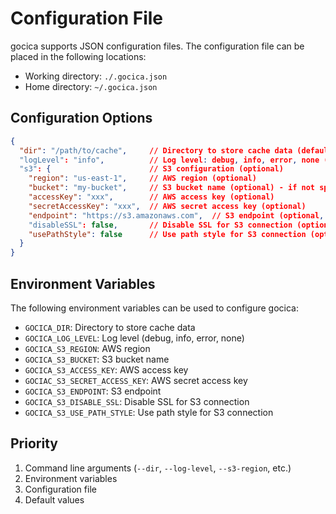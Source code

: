 # Configuration File

gocica supports JSON configuration files. The configuration file can be placed in the following locations:

- Working directory: `./.gocica.json`
- Home directory: `~/.gocica.json`

## Configuration Options

```json
{
  "dir": "/path/to/cache",     // Directory to store cache data (default: OS-specific cache directory)
  "logLevel": "info",          // Log level: debug, info, error, none (default: info)
  "s3": {                      // S3 configuration (optional)
    "region": "us-east-1",     // AWS region (optional)
    "bucket": "my-bucket",     // S3 bucket name (optional) - if not specified, only disk backend will be used
    "accessKey": "xxx",        // AWS access key (optional)
    "secretAccessKey": "xxx",  // AWS secret access key (optional)
    "endpoint": "https://s3.amazonaws.com",  // S3 endpoint (optional, default: https://s3.amazonaws.com)
    "disableSSL": false,       // Disable SSL for S3 connection (optional)
    "usePathStyle": false      // Use path style for S3 connection (optional)
  }
}
```

## Environment Variables

The following environment variables can be used to configure gocica:

- `GOCICA_DIR`: Directory to store cache data
- `GOCICA_LOG_LEVEL`: Log level (debug, info, error, none)
- `GOCICA_S3_REGION`: AWS region
- `GOCICA_S3_BUCKET`: S3 bucket name
- `GOCICA_S3_ACCESS_KEY`: AWS access key
- `GOCIAC_S3_SECRET_ACCESS_KEY`: AWS secret access key
- `GOCICA_S3_ENDPOINT`: S3 endpoint
- `GOCICA_S3_DISABLE_SSL`: Disable SSL for S3 connection
- `GOCICA_S3_USE_PATH_STYLE`: Use path style for S3 connection

## Priority

1. Command line arguments (`--dir`, `--log-level`, `--s3-region`, etc.)
2. Environment variables
3. Configuration file
4. Default values